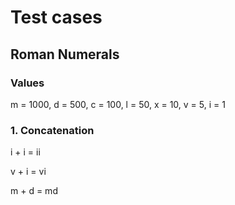 # Test cases

## Roman Numerals

### Values 

m = 1000, d = 500, c = 100, l = 50, x = 10, v = 5, i = 1

### 1. Concatenation

i + i = ii

v + i = vi

m + d = md

